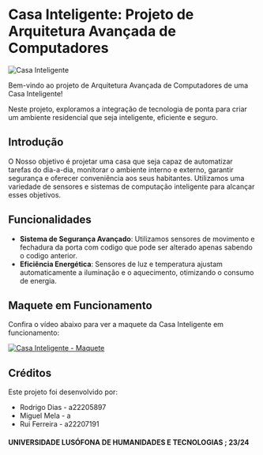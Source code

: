 # Casa Inteligente: Projeto de Arquitetura Avançada de Computadores

![Casa Inteligente](https://exemplo.com/imagem.jpg)

Bem-vindo ao projeto de Arquitetura Avançada de Computadores de uma Casa Inteligente! 

Neste projeto, exploramos a integração de tecnologia de ponta para criar um ambiente residencial que seja inteligente, eficiente e seguro.

## Introdução

O Nosso objetivo é projetar uma casa que seja capaz de automatizar tarefas do dia-a-dia, monitorar o ambiente interno e externo, garantir segurança e oferecer conveniência aos seus habitantes. 
Utilizamos uma variedade de sensores e sistemas de computação inteligente para alcançar esses objetivos.

## Funcionalidades

- **Sistema de Segurança Avançado**: Utilizamos sensores de movimento e fechadura da porta com codigo que pode ser alterado apenas sabendo o codigo anterior.
- **Eficiência Energética**: Sensores de luz e temperatura ajustam automaticamente a iluminação e o aquecimento, otimizando o consumo de energia.

## Maquete em Funcionamento

Confira o vídeo abaixo para ver a maquete da Casa Inteligente em funcionamento:

[![Casa Inteligente - Maquete](https://exemplo.com/video_thumbnail.jpg)](https://exemplo.com/video)

## Créditos

Este projeto foi desenvolvido por:

- Rodrigo Dias - a22205897
- Miguel Mela - a
- Rui Ferreira - a22207191

#### UNIVERSIDADE LUSÓFONA DE HUMANIDADES E TECNOLOGIAS ; 23/24
